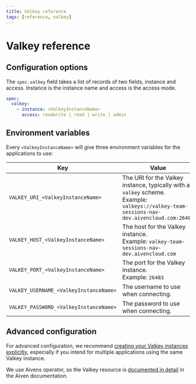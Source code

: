 ```yaml
---
title: Valkey reference
tags: [reference, valkey]
---
```


# Valkey reference

## Configuration options

The `spec.valkey` field takes a list of records of two fields, instance and access. Instance is the instance name and access is the access mode.

```yaml
spec:
  valkey:
    - instance: <ValkeyInstanceName>
      access: readwrite | read | write | admin
```

## Environment variables

Every `<ValkeyInstanceName>` will give three environment variables for the applications to use:

| Key                                    | Value                                                                                                                                           |
|----------------------------------------|-------------------------------------------------------------------------------------------------------------------------------------------------|
| `VALKEY_URI_<ValkeyInstanceName>`      | The URI for the Valkey instance, typically with a `valkey` scheme. <br/>Example:  `valkeys://valkey-team-sessions-nav-dev.aivencloud.com:26483` |
| `VALKEY_HOST_<ValkeyInstanceName>`     | The host for the Valkey instance. <br/>Example:  `valkey-team-sessions-nav-dev.aivencloud.com`                                                  |
| `VALKEY_PORT_<ValkeyInstanceName>`     | The port for the Valkey instance. <br/>Example:  `26483`                                                                                        |
| `VALKEY_USERNAME_<ValkeyInstanceName>` | The username to use when connecting.                                                                                                            |
| `VALKEY_PASSWORD_<ValkeyInstanceName>` | The password to use when connecting.                                                                                                            |

## Advanced configuration

For advanced configuration, we recommend [creating your Valkey instances explicitly](../how-to/create-explicit.md), especially if you intend for multiple applications using the same Valkey instance.

We use Aivens operator, so the Valkey resource is [documented in detail](https://aiven.github.io/aiven-operator/api-reference/valkey.html) in the Aiven documentation.

